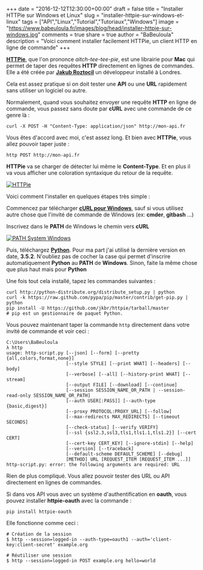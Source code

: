 +++
date = "2016-12-12T12:30:00+00:00"
draft = false
title = "Installer HTTPie sur Windows et Linux"
slug = "installer-httpie-sur-windows-et-linux"
tags = ["API","Linux","Tutorial","Tutoriaux","Windows"]
image = "https://www.babeuloula.fr/images/blog/head/installer-httpie-sur-windows.jpg"
comments = true
share = true
author = "BaBeuloula"
description = "Voici comment installer facilement HTTPie, un client HTTP en ligne de commande"
+++

[**HTTPie**](https://httpie.org/), que l'on prononce *aitch-tee-tee-pie*, est une librairie pour **Mac** qui permet de taper des requêtes **HTTP** directement en lignes de commandes. Elle a été créée par [**Jakub Roztocil**](https://textplain.club/) un développeur installé à Londres.

Cela est assez pratique si on doit tester une **API** ou une **URL** rapidement sans utiliser un logiciel ou autre.

Normalement, quand vous souhaitez envoyer une requête **HTTP** en ligne de commande, vous passez sans doute par **cURL** avec une commande de ce genre là :

``` shell
curl -X POST -H "Content-Type: application/json" http://mon-api.fr
```

Vous êtes d'accord avec moi, c'est assez long. Et bien avec **HTTPie**, vous allez pouvoir taper juste :

``` shell
http POST http://mon-api.fr
```

**HTTPie** va se charger de détecter lui même le **Content-Type**. Et en plus il va vous afficher une coloration syntaxique du retour de la requête.

[![HTTPie](//www.babeuloula.fr/images/httpie/httpie.png)](//www.babeuloula.fr/images/httpie/httpie.png)

Voici comment l'installer en quelques étapes très simple :

Commencez par télécharger [**cURL pour Windows**](https://curl.haxx.se/download.html), sauf si vous utilisez autre chose que l'invité de commande de Windows (ex: **cmder**, **gitbash** ...)

Inscrivez dans le **PATH** de Windows le chemin vers **cURL**

[![PATH System Windows](//www.babeuloula.fr/images/httpie/path_system_windows.png)](//www.babeuloula.fr/images/httpie/path_system_windows.png)

Puis, téléchargez [**Python**](http://python.org/download). Pour ma part j'ai utilisé la dernière version en date, **3.5.2**. N'oubliez pas de cocher la case qui permet d'inscrire automatiquement **Python** au **PATH** de **Windows**. Sinon, faite la même chose que plus haut mais pour **Python**

Une fois tout cela installé, tapez les commandes suivantes :

``` shell
curl http://python-distribute.org/distribute_setup.py | python
curl -k https://raw.github.com/pypa/pip/master/contrib/get-pip.py | python
pip install -U https://github.com/jkbr/httpie/tarball/master
# pip est un gestionnaire de paquet Python.
```

Vous pouvez maintenant taper la commande `http` directement dans votre invité de commande et voir ceci :

``` plaintext
C:\Users\BaBeuloula
λ http
usage: http-script.py [--json] [--form] [--pretty {all,colors,format,none}]
                      [--style STYLE] [--print WHAT] [--headers] [--body]
                      [--verbose] [--all] [--history-print WHAT] [--stream]
                      [--output FILE] [--download] [--continue]
                      [--session SESSION_NAME_OR_PATH | --session-read-only SESSION_NAME_OR_PATH]
                      [--auth USER[:PASS]] [--auth-type {basic,digest}]
                      [--proxy PROTOCOL:PROXY_URL] [--follow]
                      [--max-redirects MAX_REDIRECTS] [--timeout SECONDS]
                      [--check-status] [--verify VERIFY]
                      [--ssl {ssl2.3,ssl3,tls1,tls1.1,tls1.2}] [--cert CERT]
                      [--cert-key CERT_KEY] [--ignore-stdin] [--help]
                      [--version] [--traceback]
                      [--default-scheme DEFAULT_SCHEME] [--debug]
                      [METHOD] URL [REQUEST_ITEM [REQUEST_ITEM ...]]
http-script.py: error: the following arguments are required: URL
```

Rien de plus compliqué. Vous allez pouvoir tester des URL ou API directement en lignes de commandes.

Si dans vos API vous avec un système d'authentification en **oauth**, vous pouvez installer **httpie-oauth** avec la commande : 

``` shell
pip install httpie-oauth
```

Elle fonctionne comme ceci : 

``` shell
# Création de la session
$ http --session=logged-in --auth-type=oauth1 --auth='client-key:client-secret' example.org

# Réutiliser une session
$ http --session=logged-in POST example.org hello=world
```